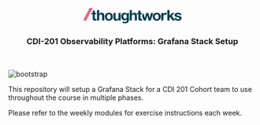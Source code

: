 <div align="center">
	<p>
		<img alt="Thoughtworks Logo" src="https://raw.githubusercontent.com/ThoughtWorks-DPS/static/master/thoughtworks_flamingo_wave.png?sanitize=true" width=200 />
    <br />
	</p>
  <h3>CDI-201 Observability Platforms: Grafana Stack Setup</h3>
</div>
<br />

![bootstrap](https://img.shields.io/badge/document-EarlyDraft-yellow.svg?style=for-the-badge&logo=markdown)  

This repository will setup a Grafana Stack for a CDI 201 Cohort team to use throughout the course in multiple phases.

Please refer to the weekly modules for exercise instructions each week.

